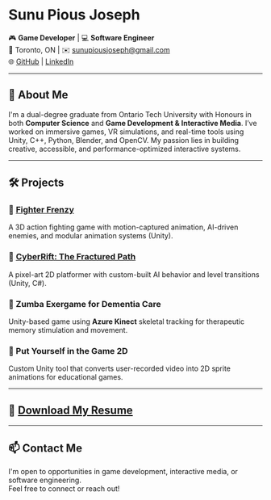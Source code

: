 # Sunu Pious Joseph

🎮 **Game Developer** | 💻 **Software Engineer**  
📍 Toronto, ON | ✉️ [sunupiousjoseph@gmail.com](mailto:sunupiousjoseph@gmail.com)  
🌐 [GitHub](https://github.com/sunujoseph) | [LinkedIn](https://www.linkedin.com/in/sunu-joseph/)  

---

## 👋 About Me

I'm a dual-degree graduate from Ontario Tech University with Honours in both **Computer Science** and **Game Development & Interactive Media**. I’ve worked on immersive games, VR simulations, and real-time tools using Unity, C++, Python, Blender, and OpenCV. My passion lies in building creative, accessible, and performance-optimized interactive systems.

---

## 🛠️ Projects

### 🔹 [Fighter Frenzy](https://sunujoseph.itch.io/fighter-frenzy)
A 3D action fighting game with motion-captured animation, AI-driven enemies, and modular animation systems (Unity).

### 🔹 [CyberRift: The Fractured Path](https://sunujoseph.itch.io/cyberrift)
A pixel-art 2D platformer with custom-built AI behavior and level transitions (Unity, C#).

### 🔹 Zumba Exergame for Dementia Care
Unity-based game using **Azure Kinect** skeletal tracking for therapeutic memory stimulation and movement.

### 🔹 Put Yourself in the Game 2D
Custom Unity tool that converts user-recorded video into 2D sprite animations for educational games.

---

## 📄 [Download My Resume](https://github.com/sunujoseph/sunujoseph.github.io/raw/main/RESUME_SUNU_J.pdf)

---

## 📫 Contact Me

I'm open to opportunities in game development, interactive media, or software engineering.  
Feel free to connect or reach out!
